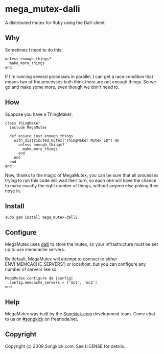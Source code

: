 # mega_mutex-dalli

A distributed mutex for Ruby using the Dalli client

## Why

Sometimes I need to do this:

    unless enough_things?
      make_more_things
    end
    
If I'm running several processes in parallel, I can get a race condition that means two of the processes both think there are not enough things. So we go and make some more, even though we don't need to.

## How

Suppose you have a ThingMaker:

    class ThingMaker
      include MegaMutex
      
      def ensure_just_enough_things  
        with_distributed_mutex("ThingMaker Mutex ID") do
          unless enough_things?
            make_more_things
          end
        end
      end
    end

Now, thanks to the magic of MegaMutex, you can be sure that all processes trying to run this code will wait their turn, so each one will have the chance to make exactly the right number of things, without anyone else poking their nose in.

## Install

    sudo gem install mega_mutex-dalli


## Configure

MegaMutex uses [dalli](http://github.com/mperham/dalli) to store the mutex, so your infrastructure must be set up to use memcache servers.

By default, MegaMutex will attempt to connect to either ENV['MEMCACHE_SERVERS'] or localhost, but you can configure any number of servers like so:

    MegaMutex.configure do |config|
      config.memcache_servers = ['mc1', 'mc2']
    end

## Help

MegaMutex was built by the [Songkick.com](http://www.songkick.com) development team. Come chat to us on [#songkick](irc://chat.freenode.net/#songkick) on freenode.net.

## Copyright

Copyright (c) 2009 Songkick.com. See LICENSE for details.
